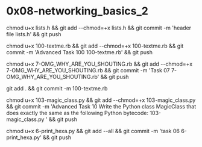 # 0x08-networking_basics_2



chmod u+x lists.h && git add --chmod=+x lists.h && git commit -m 'header file lists.h' && git push



chmod u+x 100-textme.rb && git add --chmod=+x 100-textme.rb && git commit -m 'Advanced Task 100 100-textme.rb' && git push

chmod u+x 7-OMG_WHY_ARE_YOU_SHOUTING.rb && git add --chmod=+x 7-OMG_WHY_ARE_YOU_SHOUTING.rb && git commit -m 'Task 07 7-OMG_WHY_ARE_YOU_SHOUTING.rb' && git push

git add . && git commit -m 100-textme.rb

chmod u+x 103-magic_class.py  && git add --chmod=+x 103-magic_class.py  && git commit -m 'Advanced Task 10 Write the Python class MagicClass that does exactly the same as the following Python bytecode: 103-magic_class.py ' && git push

chmod u+x 6-print_hexa.py && git add --all && git commit -m 'task 06 6-print_hexa.py' && git push
